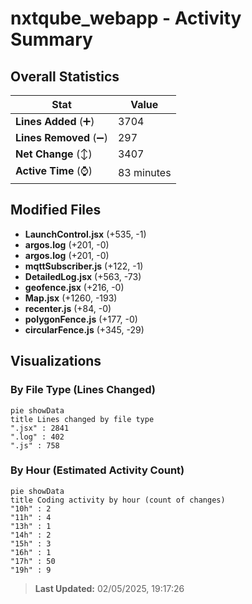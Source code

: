 # nxtqube_webapp - Activity Summary 

## Overall Statistics

| Stat                   | Value                                                             |
| ---------------------- | ----------------------------------------------------------------- |
| **Lines Added** (➕)   | 3704                                          |
| **Lines Removed** (➖) | 297                                        |
| **Net Change** (↕)    | 3407                |
| **Active Time** (⌚)   | 83 minutes |


## Modified Files
- **LaunchControl.jsx** (+535, -1)
- **argos.log** (+201, -0)
- **argos.log** (+201, -0)
- **mqttSubscriber.js** (+122, -1)
- **DetailedLog.jsx** (+563, -73)
- **geofence.jsx** (+216, -0)
- **Map.jsx** (+1260, -193)
- **recenter.js** (+84, -0)
- **polygonFence.js** (+177, -0)
- **circularFence.js** (+345, -29)

## Visualizations

### By File Type (Lines Changed)

```mermaid
pie showData
title Lines changed by file type
".jsx" : 2841
".log" : 402
".js" : 758
```

### By Hour (Estimated Activity Count)

```mermaid
pie showData
title Coding activity by hour (count of changes)
"10h" : 2
"11h" : 4
"13h" : 1
"14h" : 2
"15h" : 3
"16h" : 1
"17h" : 50
"19h" : 9
```


> **Last Updated:** 02/05/2025, 19:17:26